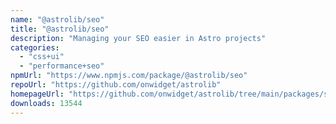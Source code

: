 ```yaml
---
name: "@astrolib/seo"
title: "@astrolib/seo"
description: "Managing your SEO easier in Astro projects"
categories:
  - "css+ui"
  - "performance+seo"
npmUrl: "https://www.npmjs.com/package/@astrolib/seo"
repoUrl: "https://github.com/onwidget/astrolib"
homepageUrl: "https://github.com/onwidget/astrolib/tree/main/packages/seo"
downloads: 13544
---
```

